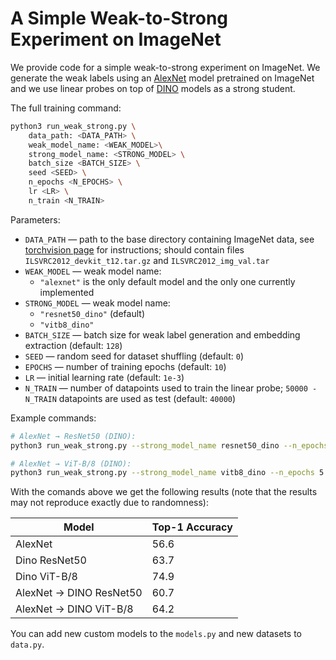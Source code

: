 # A Simple Weak-to-Strong Experiment on ImageNet

We provide code for a simple weak-to-strong experiment on ImageNet. 
We generate the weak labels using an [AlexNet](https://pytorch.org/vision/main/models/generated/torchvision.models.alexnet.html) model pretrained on ImageNet and we use linear probes on top of [DINO](https://github.com/facebookresearch/dino) models
as a strong student. 

The full training command:

```bash
python3 run_weak_strong.py \
    data_path: <DATA_PATH> \
    weak_model_name: <WEAK_MODEL>\
    strong_model_name: <STRONG_MODEL> \
    batch_size <BATCH_SIZE> \
    seed <SEED> \
    n_epochs <N_EPOCHS> \
    lr <LR> \
    n_train <N_TRAIN>
```
Parameters:

* ```DATA_PATH``` &mdash; path to the base directory containing ImageNet data, see [torchvision page](https://pytorch.org/vision/stable/generated/torchvision.datasets.ImageNet.html) for instructions; should contain files `ILSVRC2012_devkit_t12.tar.gz` and `ILSVRC2012_img_val.tar`
* ```WEAK_MODEL``` &mdash; weak model name:
    - `"alexnet"` is the only default model and the only one currently implemented
* ```STRONG_MODEL``` &mdash; weak model name:
    - `"resnet50_dino"` (default)
    - `"vitb8_dino"`
* ```BATCH_SIZE``` &mdash; batch size for weak label generation and embedding extraction (default: `128`)
* ```SEED``` &mdash; random seed for dataset shuffling (default: `0`)
* ```EPOCHS``` &mdash; number of training epochs (default: `10`)
* ```LR``` &mdash; initial learning rate (default: `1e-3`)
* ```N_TRAIN``` &mdash; number of datapoints used to train the linear probe; `50000 - N_TRAIN` datapoints are used as test (default: `40000`)



Example commands:

```bash
# AlexNet → ResNet50 (DINO):
python3 run_weak_strong.py --strong_model_name resnet50_dino --n_epochs 20

# AlexNet → ViT-B/8 (DINO):
python3 run_weak_strong.py --strong_model_name vitb8_dino --n_epochs 5
```

With the comands above we get the following results (note that the results may not reproduce exactly due to randomness):

| Model                   | Top-1 Accuracy |
|-------------------------|----------------|
| AlexNet                 | 56.6           |
| Dino ResNet50           | 63.7           |
| Dino ViT-B/8            | 74.9           |
| AlexNet → DINO ResNet50 | 60.7           |
| AlexNet → DINO ViT-B/8  | 64.2           |

You can add new custom models to the `models.py` and new datasets to `data.py`.